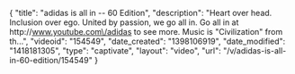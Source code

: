 {
    "title": "adidas is all in -- 60 Edition",
    "description": "Heart over head. Inclusion over ego. United by passion, we go all in. Go all in at http:\/\/www.youtube.com\/adidas to see more. Music is \"Civilization\" from th...",
    "videoid": "154549",
    "date_created": "1398106919",
    "date_modified": "1418181305",
    "type": "captivate",
    "layout": "video",
    "url": "\/v\/adidas-is-all-in-60-edition\/154549"
}